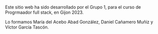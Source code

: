 Este sitio web ha sido desarrollado por el Grupo 1, para el curso de Progrmaador full stack, en Gijon 2023.

Lo formamos María del Acebo Abad González, Daniel Cañamero Muñiz y Víctor García Tascón.